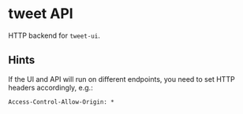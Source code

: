 # tweet API

HTTP backend for `tweet-ui`.

## Hints

If the UI and API will run on different endpoints, you need to set HTTP headers accordingly, e.g.:

```http
Access-Control-Allow-Origin: *
```
